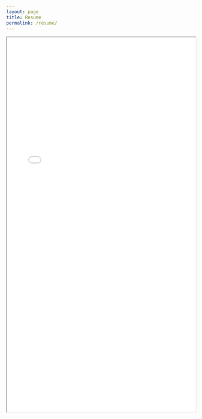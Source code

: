 ```yaml
---
layout: page
title: Resume
permalink: /resume/
---
```


<iframe src="/assets/Chuma_ModernCV.pdf" width="100%" height="1000px">
</iframe>

<script>
  document.addEventListener("DOMContentLoaded", function() {
        addAnchorsToHeaders();
  });
</script>